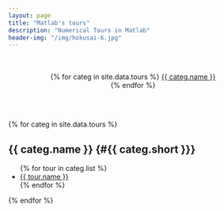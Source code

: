 ```yaml
---
layout: page
title: "Matlab's tours"
description: "Numerical Tours in Matlab"
header-img: "/img/hokusai-6.jpg"
---
```


<p align="center">
<br/>
<br/>
{% for categ in site.data.tours %}
<a href="#{{ categ.short }}"> {{ categ.name }} </a> <br/>
{% endfor %}
</p>

<br/><br/>


{% for categ in site.data.tours %}

{{ categ.name }}      {#{{ categ.short }}}
----------------

<ul>
{% for tour in categ.list %}
	<li> <a href="http://nbviewer.ipython.org/github/gpeyre/numerical-tours/blob/master/matlab/{{ tour.rep }}.ipynb"> {{ tour.name }} </a> </li>
{% endfor %}
</ul>

{% endfor %}

